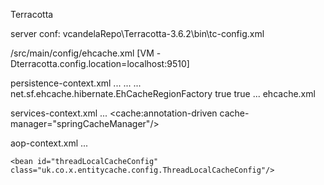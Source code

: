 Terracotta

server
	conf: vcandelaRepo\Terracotta-3.6.2\bin\tc-config.xml

<project>/src/main/config/ehcache.xml
	<terracottaConfig url="${terracotta.config.location}" rejoin="true" /> [VM -Dterracotta.config.location=localhost:9510]

persistence-context.xml
	...
	<bean id="sessionFactory"
		class="org.springframework.orm.hibernate3.LocalSessionFactoryBean">
		...
		<property name="hibernateProperties">
			<props>
				...
				<prop key="hibernate.cache.region.factory_class">net.sf.ehcache.hibernate.EhCacheRegionFactory</prop>
				<prop key="hibernate.cache.use_query_cache">true</prop>
				<prop key="hibernate.cache.use_second_level_cache">true</prop>
				...
				<prop key="net.sf.ehcache.configurationResourceName">ehcache.xml</prop>	

services-context.xml
	...
	<cache:annotation-driven cache-manager="springCacheManager"/>
    <bean id="springCacheManager" class="org.springframework.cache.ehcache.EhCacheCacheManager" p:cacheManager-ref="springEhcache" />
    <bean id="springEhcache" class="org.springframework.cache.ehcache.EhCacheManagerFactoryBean" p:configLocation="classpath:ehcache.xml" p:shared="true" />

aop-context.xml
	...
	<bean id="persitentEntityCacheAspect" class="uk.co.x.entitycache.aspect.PersistentEntityCacheAspect">
		<property name="sessionFactory" ref="sessionFactory"/>
		<property name="config" ref="threadLocalCacheConfig"/>
	</bean>
	
	<bean id="threadLocalCacheConfig" class="uk.co.x.entitycache.config.ThreadLocalCacheConfig"/>

